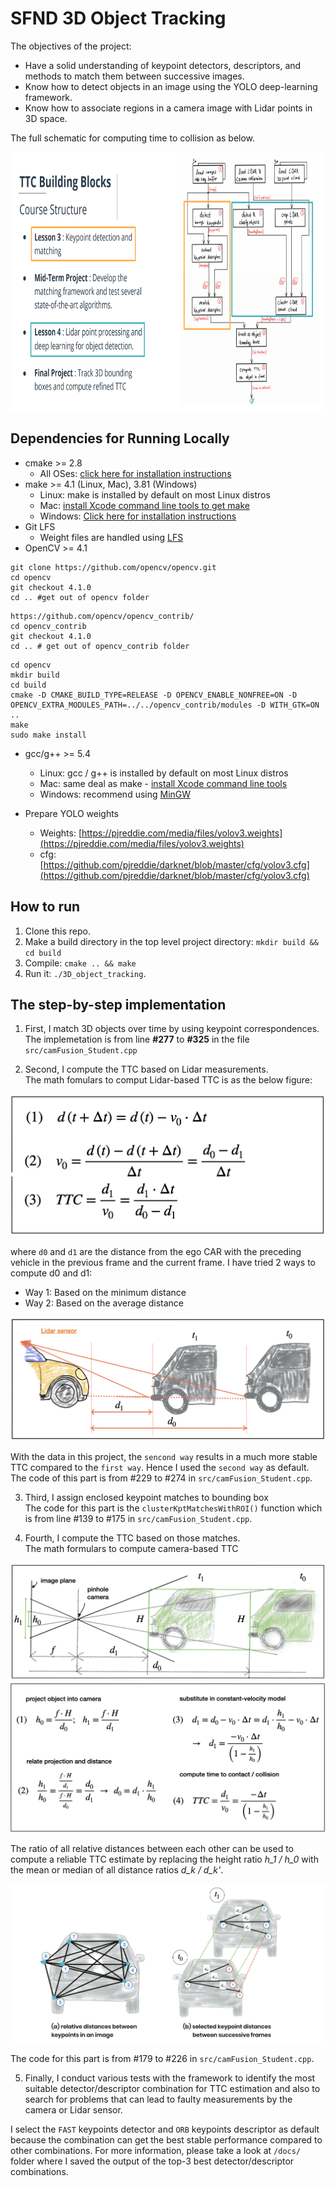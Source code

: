 # SFND 3D Object Tracking

The objectives of the project:

- Have a solid understanding of keypoint detectors, descriptors, and methods to match them between successive images.
- Know how to detect objects in an image using the YOLO deep-learning framework. 
- Know how to associate regions in a camera image with Lidar points in 3D space. 

The full schematic for computing time to collision as below.

<img src="images/course_code_structure.png" width="779" height="414" />

## Dependencies for Running Locally
* cmake >= 2.8
  * All OSes: [click here for installation instructions](https://cmake.org/install/)
* make >= 4.1 (Linux, Mac), 3.81 (Windows)
  * Linux: make is installed by default on most Linux distros
  * Mac: [install Xcode command line tools to get make](https://developer.apple.com/xcode/features/)
  * Windows: [Click here for installation instructions](http://gnuwin32.sourceforge.net/packages/make.htm)
* Git LFS
  * Weight files are handled using [LFS](https://git-lfs.github.com/)
* OpenCV >= 4.1

```
git clone https://github.com/opencv/opencv.git
cd opencv
git checkout 4.1.0
cd .. #get out of opencv folder
```

```
https://github.com/opencv/opencv_contrib/
cd opencv_contrib
git checkout 4.1.0
cd .. # get out of opencv_contrib folder
```

```
cd opencv
mkdir build
cd build
cmake -D CMAKE_BUILD_TYPE=RELEASE -D OPENCV_ENABLE_NONFREE=ON -D OPENCV_EXTRA_MODULES_PATH=../../opencv_contrib/modules -D WITH_GTK=ON ..
make
sudo make install
```

* gcc/g++ >= 5.4
  * Linux: gcc / g++ is installed by default on most Linux distros
  * Mac: same deal as make - [install Xcode command line tools](https://developer.apple.com/xcode/features/)
  * Windows: recommend using [MinGW](http://www.mingw.org/)

* Prepare YOLO weights
  * Weights: [https://pjreddie.com/media/files/yolov3.weights](https://pjreddie.com/media/files/yolov3.weights)
  * cfg: [https://github.com/pjreddie/darknet/blob/master/cfg/yolov3.cfg](https://github.com/pjreddie/darknet/blob/master/cfg/yolov3.cfg)

## How to run

1. Clone this repo.
2. Make a build directory in the top level project directory: `mkdir build && cd build`
3. Compile: `cmake .. && make`
4. Run it: `./3D_object_tracking`.

## The step-by-step implementation

1. First, I match 3D objects over time by using keypoint correspondences. <br>
  The implemetation is from line __#277__ to __#325__ in the file `src/camFusion_Student.cpp`

2. Second, I compute the TTC based on Lidar measurements. <br>
  The math fomulars to comput Lidar-based TTC is as the below figure:

  <img src="docs/theory/5.png"/>

  where `d0` and `d1` are the distance from the ego CAR with the preceding vehicle in the previous frame and the current frame. 
  I have tried 2 ways to compute d0 and d1:
  - Way 1: Based on the minimum distance
  - Way 2: Based on the average distance

  <img src="docs/theory/4.png"/>

  With the data in this project, the `sencond way` results in a much more stable TTC compared to the `first way`. Hence I used the `second way` as default. The code of this part is from #229 to #274 in `src/camFusion_Student.cpp`.

3. Third, I assign enclosed keypoint matches to bounding box <br>
  The code for this part is the `clusterKptMatchesWithROI()` function which is from line #139 to #175 in `src/camFusion_Student.cpp`.

4. Fourth, I compute the TTC based on those matches. <br>
  The math formulars to compute camera-based TTC

  <img src="docs/theory/t3.png"/>
  <img src="docs/theory/t3_2.png"/>


  The ratio of all relative distances between each other can be used to compute a reliable TTC estimate by replacing the height ratio _h_1 / h_0_ with the mean or median of all distance ratios _d_k / d_k'_.

  <img src="docs/theory/t3_3.png"/>

  The code for this part is from #179 to #226 in `src/camFusion_Student.cpp`.


5. Finally, I conduct various tests with the framework to identify the most suitable detector/descriptor combination for TTC estimation and also to search for problems that can lead to faulty measurements by the camera or Lidar sensor.

I select the `FAST` keypoints detector and `ORB` keypoints descriptor as default because the combination can get the best stable performance compared to other combinations. For more information, please take a look at `/docs/` folder where I saved the output of the top-3 best detector/descriptor combinations.
